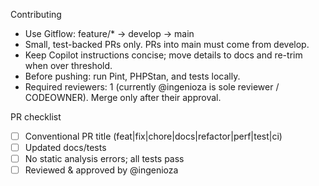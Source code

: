 Contributing

- Use Gitflow: feature/* -> develop -> main
- Small, test-backed PRs only. PRs into main must come from develop.
- Keep Copilot instructions concise; move details to docs and re-trim when over threshold.
- Before pushing: run Pint, PHPStan, and tests locally.
- Required reviewers: 1 (currently @ingenioza is sole reviewer / CODEOWNER). Merge only after their approval.

PR checklist

- [ ] Conventional PR title (feat|fix|chore|docs|refactor|perf|test|ci)
- [ ] Updated docs/tests
- [ ] No static analysis errors; all tests pass
 - [ ] Reviewed & approved by @ingenioza
